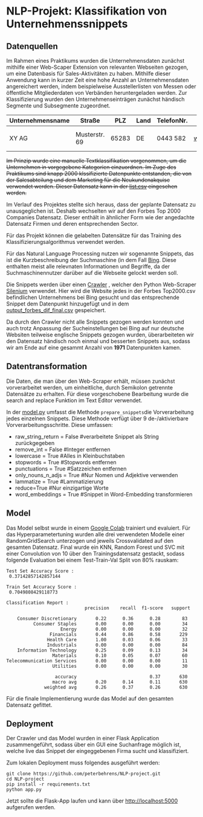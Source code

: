 # NLP-Projekt: Klassifikation von Unternehmenssnippets
## Datenquellen
Im Rahmen eines Praktikums wurden die Unternehmensdaten zunächst mithilfe einer Web-Scaper Extension von relevanten Webseiten gezogen, um eine Datenbasis für Sales-Aktivitäten zu haben. Mithilfe dieser Anwendung kann in kurzer Zeit eine hohe Anzahl an Unternehmensdaten angereichert werden, indem beispielweise Ausstellerlisten von Messen oder öffentliche Mitgliederdaten von Verbänden heruntergeladen werden. Zur Klassifizierung wurden den Unternehmenseinträgen zunächst händisch Segmente und Subsegmente zugeordnet.

| Unternehmensname  | Straße | PLZ | Land | TelefonNr. | Webseite | E-Mail | Segment   | Subsegment |
| ------------- | ------------- | ------------- | ------------- | ------------- | ------------- | ------------- | ------------- | ------------- | 
| XY AG  | Musterstr. 69  | 65283  | DE  | 0443 582  | www.xyag.de  | info@xyag.de | Industrial & Services | Service Bureau |  

~~Im Prinzip wurde eine manuelle Textklassifikation vorgenommen, um die Unternehmen in vorgegebene Kategorien einzuordnen. Im Zuge des Praktikums sind knapp 2000 klssifizierte Datenpunkte entstanden, die von der Salesabteilung und dem Marketing für die Neukundenakquise verwendet werden. Dieser Datensatz kann in der [list.csv](/list.csv) eingesehen werden.~~

Im Verlauf des Projektes stellte sich heraus, dass der geplante Datensatz zu unausgeglichen ist. Deshalb wechselten wir auf den Forbes Top 2000 Companies Datensatz. Dieser enthält in ähnlicher Form wie der angedachte Datensatz Firmen und deren entsprechenden Sector.

Für das Projekt können die gelabelten Datensätze für das Training des Klassifizierungsalgorithmus verwendet werden. 

Für das Natural Language Processing nutzen wir sogenannte Snippets, das ist die Kurzbeschreibung der Suchmaschine (in dem Fall [Bing](www.bing.com). Diese enthalten meist alle relevnaten Informationen und Begriffe, da der Suchmaschinennutzer darüber auf die Webseite gelockt werden soll.

Die Snippets werden über einen [Crawler](/crawler.py) , welcher den Python Web-Scraper [Silenium](https://selenium-python.readthedocs.io/) verwendet. Hier wird die Website jedes in der Forbes Top2000.csv befindlichen Unternehmens bei Bing gesucht und das entsprechende Snippet dem Datenpunkt hinzugefügt und in dem [output_forbes_dif_final.csv](/output_forbes_dif_final.csv) gespeichert.

Da durch den Crawler nicht alle Snippets gezogen werden konnten und auch trotz Anpassung der Sucheinstellungen bei Bing auf nur deutsche Websiten teilweise englische Snippets gezogen wurden, überarbeiteten wir den Datensatz händisch noch einmal und besserten Snippets aus, sodass wir am Ende auf eine gesammt Anzahl von __1971__ Datenpunkten kamen.

## Datentransformation 
Die Daten, die man über den Web-Scraper erhält, müssen zunächst vorverarbeitet werden, um einheitliche, durch Semikolon getrennte Datensätze zu erhalten. Für diese vorgeschobene Bearbeitung wurde die search and replace Funktion im Text Editor verwendet.

In der [model.py](/model.py) umfasst die Methode ```prepare_snippets```die Vorverarbeitung jedes einzelnen Snippets. Diese Methode verfügt über 9 de-/aktivierbare Vorverarbeitungsschritte. Diese umfassen:

* raw_string_return = False #verarbeitete Snippet als String zurückgegeben
* remove_int = False #Integer entfernen
* lowercase = True #Alles in Kleinbuchstaben
* stopwords = True #Stopwords entfernen
* punctuations = True #Satzzeichen entfernen
* only_nouns_n_adjs = True #Nur Nomen und Adjektive verwenden
* lammatize = True #Lammatizierung
* reduce=True #Nur einzigartige Worte
* word_embeddings = True #Snippet in Word-Embedding transformieren

## Model

Das Model selbst wurde in einem [Google Colab](https://colab.research.google.com/drive/1zX34Y4aOSBLFZ4gA3lCsfgEPTk0MsmxM?usp=sharing) trainiert und evaluiert. Für das Hyperparametertuning wurden alle drei verwendeten Modelle einer RandomGridSearch unterzogen und jeweils Crossvalidated auf den gesamten Datensatz. Final wurde ein KNN, Random Forest und SVC mit einer Convolution von 10 über den Trainingsdatensatz gestackt, sodass folgende Evaluation bei einem Test-Train-Val Split von 80% rauskam:

```
Test Set Accuracy Score :
 0.37142857142857144

Train Set Accuracy Score :
 0.7049808429118773

Classification Report :
                             precision    recall  f1-score   support

    Consumer Discretionary       0.22      0.36      0.28        83
          Consumer Staples       0.00      0.00      0.00        34
                    Energy       0.00      0.00      0.00        32
                Financials       0.44      0.86      0.58       229
               Health Care       1.00      0.03      0.06        33
               Industrials       0.00      0.00      0.00        84
    Information Technology       0.25      0.09      0.13        34
                 Materials       0.10      0.05      0.07        60
Telecommunication Services       0.00      0.00      0.00        11
                 Utilities       0.00      0.00      0.00        30

                  accuracy                           0.37       630
                 macro avg       0.20      0.14      0.11       630
              weighted avg       0.26      0.37      0.26       630
```

Für die finale Implementierung wurde das Model auf den gesamten Datensatz gefittet.

## Deployment

Der Crawler und das Model wurden in einer Flask Application zusammengeführt, sodass über ein GUI eine Suchanfrage möglich ist, welche live das Snippet der eingeggebenen Firma sucht und klassifiziert. 

Zum lokalen Deployment muss folgendes ausgeführt werden:

```
git clone https://github.com/peterbehrens/NLP-project.git
cd NLP-project
pip install -r requirements.txt
python app.py
```

Jetzt sollte die Flask-App laufen und kann über [http://localhost:5000](http://localhost:5000) aufgerufen werden.
